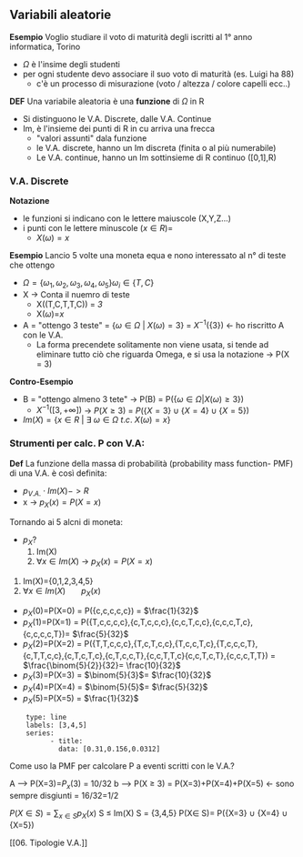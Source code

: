 ## Variabili aleatorie
**Esempio**
Voglio studiare il voto di maturità degli iscritti al 1° anno informatica, Torino
- $\Omega$ è l'insime degli studenti
- per ogni studente devo associare il suo voto di maturità (es. Luigi ha 88)
	- c'è un processo di misurazione (voto / altezza / colore capelli ecc..)
	
**DEF**
Una variabile aleatoria è una **funzione** di $\Omega$ in R
- Si distinguono le V.A. Discrete, dalle V.A. Continue 
- Im, è l'insieme dei punti di R in cu arriva una frecca
	- "valori assunti"  dala funzione
	- le V.A. discrete, hanno un Im discreta (finita  o al più numerabile)
	- Le V.A. continue, hanno un Im sottinsieme di R continuo ([0,1],R)

### V.A. Discrete
**Notazione**
- le funzioni si indicano con le lettere maiuscole (X,Y,Z...)
- i punti con le lettere minuscole $(x \in R)$=
	- $X(\omega)=x$

**Esempio**
Lancio 5 volte una moneta equa e nono interessato al n° di teste che ottengo
- $\Omega = \{\omega_1,\omega_2,\omega_3,\omega_4,\omega_5\} \omega_i \in \{T,C\}$
- X -> Conta il nuemro di teste
	- X((T,C,T,T,C)) = _3_
	- X($\omega$)=_x_
- A = "ottengo 3 teste" = {$\omega \in \Omega\ |\ X(\omega)=3$} = $X^{-1}(\{3\})$ <- ho riscritto A con le V.A.  
	- La forma precendete solitamente non viene usata, si tende ad eliminare tutto ciò che riguarda Omega, e si usa la notazione -> P(X = 3)

**Contro-Esempio**
- B = "ottengo almeno 3 tete" -> P(B) = P({$\omega \in \Omega | X(\omega)\geq 3\})$
	- $X^{-1}([3,+\infty])$ -> $P(X \geq 3)$ = $P(\{X=3\}\cup\{X=4\}\cup\{X=5\})$ 
- $Im(X)=\{x \in R\ |\ \exists\ \omega \in \Omega\ t.c.\ X(\omega)=x\}$ 

### Strumenti per calc. P con V.A:

**Def**
La funzione della massa di probabilità (probability mass function- PMF) di una V.A. è così definita:
- $p_{V.A.}\cdot Im(X) -> R$
- x -> $p_{X}(x)=P(X=x)$

Tornando ai 5 alcni di moneta:
- $p_X$? 
	1. Im(X)
	2. $\forall x \in Im(X)$ -> $p_X(x)=P(X=x)$ 
	
1. Im(X)={0,1,2,3,4,5}
2. $\forall x \in Im(X)\ \ \ \ \ \ \ p_X(x)$ 

- $p_X$(0)=P(X=0) = P({c,c,c,c,c}) = $\frac{1}{32}$
- $p_X$(1)=P(X=1) = P({T,c,c,c,c},{c,T,c,c,c},{c,c,T,c,c},{c,c,c,T,c},{c,c,c,c,T})=  $\frac{5}{32}$
- $p_X$(2)=P(X=2) = P({T,T,c,c,c},{T,c,T,c,c},{T,c,c,T,c},{T,c,c,c,T},{c,T,T,c,c},{c,T,c,T,c},{c,T,c,c,T},{c,c,T,T,c}{c,c,T,c,T},{c,c,c,T,T}) = $\frac{\binom{5}{2}}{32}= \frac{10}{32}$ 
- $p_X$(3)=P(X=3) = $\binom{5}{3}$= $\frac{10}{32}$ 
- $p_X$(4)=P(X=4) = $\binom{5}{5}$= $\frac{5}{32}$ 
- $p_X$(5)=P(X=5) =  $\frac{1}{32}$ 

```chart
	type: line
 	labels: [3,4,5]
 	series:
 	      - title: 
 			data: [0.31,0.156,0.0312]
 ```

Come uso la PMF per calcolare P a eventi scritti con le V.A.?

A --> P(X=3)=$P_x(3)$ = 10/32
b --> P(X $\geq$ 3) = P(X=3)+P(X=4)+P(X=5) <- sono sempre disgiunti = 16/32=1/2

$P(X \in S) = \sum_{x \in S}p_X(x)$
S $\leq$ Im(X)
S = {3,4,5}
P(X$\in$ S)= P({X=3} $\cup$ {X=4} $\cup$ {X=5}) 

[[06. Tipologie V.A.]]